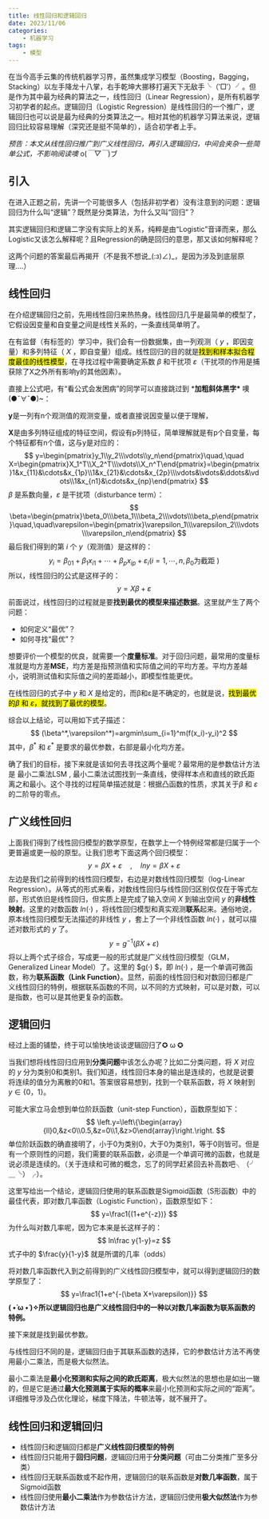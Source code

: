 ```yaml
---
title: 线性回归和逻辑回归
date: 2023/11/06
categories:
    - 机器学习
tags: 
    - 模型
---
```


在当今高手云集的传统机器学习界，虽然集成学习模型（Boosting，Bagging，Stacking）以左手降龙十八掌，右手乾坤大挪移打遍天下无敌手╰（‵□′）╯。但是作为其中最为经典的算法之一，线性回归（Linear Regression），是所有机器学习初学者的起点。逻辑回归（Logistic  Regression）是线性回归的一个推广，逻辑回归也可以说是最为经典的分类算法之一。相对其他的机器学习算法来说，逻辑回归比较容易理解（深究还是挺不简单的），适合初学者上手。

*预告：本文从线性回归推广到广义线性回归，再引入逻辑回归，中间会夹杂一些简单公式，不影响阅读噢* o(*￣▽￣*)ブ

## **引入**

在进入正题之前，先讲一个可能很多人（包括非初学者）没有注意到的问题：逻辑回归为什么叫“逻辑”？既然是分类算法，为什么又叫“回归”？

其实逻辑回归和逻辑二字没有实际上的关系，纯粹是由“Logistic”音译而来，那么Logistic又该怎么解释呢？且Regression的确是回归的意思，那又该如何解释呢？

这两个问题的答案最后再揭开（不是我不想说_(:з)∠)_，是因为涉及到底层原理....）

## **线性回归**

在介绍逻辑回归之前，先用线性回归来热热身。线性回归几乎是最简单的模型了，它假设因变量和自变量之间是线性关系的，一条直线简单明了。

在有监督（有标签的）学习中，我们会有一份数据集，由一列观测（ $y$ ，即因变量）和多列特征（ $X$ ，即自变量）组成。线性回归的目的就是<mark>找到和样本拟合程度最佳的线性模型</mark>，在寻找过程中需要确定系数 $\beta$ 和干扰项 $\varepsilon$（干扰项的作用是捕获除了X之外所有影响y的其他因素）。

直接上公式吧，有“看公式会发困病”的同学可以直接跳过到 ***加粗斜体黑字\***  噢 (●ˇ∀ˇ●)~：

**y**是一列有n个观测值的观测变量，或者直接说因变量以便于理解，

**X**是由多列特征组成的特征空间，假设有p列特征，简单理解就是有p个自变量，每个特征都有n个值，这与y是对应的：
$$
y=\begin{pmatrix}y_1\\y_2\\\vdots\\y_n\end{pmatrix}\quad,\quad X=\begin{pmatrix}X_1^T\\X_2^T\\\vdots\\X_n^T\end{pmatrix}=\begin{pmatrix}1&x_{11}&\cdots&x_{1p}\\1&x_{21}&\cdots&x_{2p}\\\vdots&\vdots&\ddots&\vdots\\1&x_{n1}&\cdots&x_{np}\end{pmatrix}
$$
$\beta$ 是系数向量，$\varepsilon$ 是干扰项（disturbance term）： 
$$
\beta=\begin{pmatrix}\beta_0\\\beta_1\\\beta_2\\\vdots\\\beta_p\end{pmatrix}\quad,\quad\varepsilon=\begin{pmatrix}\varepsilon_1\\\varepsilon_2\\\vdots\\\varepsilon_n\end{pmatrix}
$$
最后我们得到的第 $i$ 个 $y$（观测值）是这样的：
$$
y_i=\beta_01+\beta_1x_{i1}+\cdots+\beta_px_{ip}+\varepsilon_i\left(i=1,\cdots,n,\beta_0\text{为截距 }\right)
$$
所以，线性回归的公式是这样子的：
$$
y=X\beta+\varepsilon 
$$
前面说过，线性回归的过程就是要**找到最优的模型来描述数据**。这里就产生了两个问题：

- 如何定义“最优”？
- 如何寻找“最优”？

想要评价一个模型的优良，就需要一个**度量标准**。对于回归问题，最常用的度量标准就是均方差**MSE**，均方差是指预测值和实际值之间的平均方差。平均方差越小，说明测试值和实际值之间的差距越小，即模型性能更优。

在线性回归的式子中 $y$ 和 $X$ 是给定的，而β和ε是不确定的，也就是说，<mark>找到最优的$\beta$ 和 $\varepsilon$，就找到了最优的模型</mark>。

综合以上结论，可以用如下式子描述：
$$
(\beta^*,\varepsilon^*)=argmin\sum_{i=1}^m(f(x_i)-y_i)^2
$$
其中，$\beta^*$ 和 $\varepsilon^*$ 是要求的最优参数，右部是最小化均方差。

确了我们的目标，接下来就是该如何去寻找这两个量呢？最常用的是参数估计方法是 最小二乘法LSM , 最小二乘法试图找到一条直线，使得样本点和直线的欧氏距离之和最小。这个寻找的过程简单描述就是：根据凸函数的性质，求其关于$\beta$ 和 $\varepsilon$的二阶导的零点。

## 广义线性回归

上面我们得到了线性回归模型的数学原型，在数学上一个特例经常都是归属于一个更普遍或更一般的原型。让我们思考下面这两个回归模型： 
$$
y=\beta X+\varepsilon\quad,\quad lny=\beta X+\varepsilon 
$$
左边是我们之前得到的线性回归模型，右边是对数线性回归模型（log-Linear Regression）。从等式的形式来看，对数线性回归与线性回归区别仅仅在于等式左部，形式依旧是线性回归，但实质上是完成了输入空间 $X$ 到输出空间 $y$ 的**非线性映射**。这里的对数函数 $ln(·)$ ，将线性回归模型和真实观测**联系**起来。通俗地说，原本线性回归模型无法描述的非线性 $y$ ，套上了一个非线性函数 $ln(·)$ ，就可以描述对数形式的 $y$ 了。
$$
y=g^{-1}(\beta X+\varepsilon)
$$
将以上两个式子综合，写成更一般的形式就是广义线性回归模型（GLM，Generalized Linear Model）了。这里的 $g(·) $，即 $ln(·)$ ，是一个单调可微函数，称为**联系函数（Link Function）**。显然，前面的线性回归和对数回归都是广义线性回归的特例，根据联系函数的不同，以不同的方式映射，可以是对数，可以是指数，也可以是其他更复杂的函数。

## **逻辑回归**

经过上面的铺垫，终于可以愉快地谈谈逻辑回归了✪ ω ✪

当我们想将线性回归应用到**分类问题**中该怎么办呢？比如二分类问题，将 $X$ 对应的 $y$ 分为类别0和类别1。我们知道，线性回归本身的输出是连续的，也就是说要将连续的值分为离散的0和1。答案很容易想到，找到一个联系函数，将 $X$ 映射到 $y∈\{0，1\}$。

可能大家立马会想到单位阶跃函数（unit-step Function），函数原型如下：
$$
\left.y=\left\{\begin{array}{ll}0,&z<0\\0.5,&z=0\\1,&z>0\end{array}\right.\right.
$$
单位阶跃函数的确直接明了，小于0为类别0，大于0为类别1，等于0则皆可。但是有一个原则性的问题，我们需要的联系函数，必须是一个单调可微的函数，也就是说必须是连续的。（关于连续和可微的概念，忘了的同学赶紧回去补高数吧╮（╯＿╰）╭）。

这里写给出一个结论，逻辑回归使用的联系函数是Sigmoid函数（S形函数）中的最佳代表，即对数几率函数（Logistic Function），函数原型如下： 
$$
y=\frac1{(1+e^{-z})}
$$
为什么叫对数几率呢，因为它本来是长这样子的：
$$
ln\frac y{1-y}=z
$$
式子中的 $\frac{y}{1-y}$ 就是所谓的几率（odds）

将对数几率函数代入到之前得到的广义线性回归模型中，就可以得到逻辑回归的数学原型了：
$$
y=\frac1{1+e^{-(\beta X+\varepsilon)}}	
$$
**( •̀ ω •́ )✧所以逻辑回归也是广义线性回归中的一种以对数几率函数为联系函数的特例。**

接下来就是找到最优参数。

与线性回归不同的是，逻辑回归由于其联系函数的选择，它的参数估计方法不再使用最小二乘法，而是极大似然法。

最小二乘法是**最小化预测和实际之间的欧氏距离**，极大似然法的思想也是如出一辙的，但是它是通过**最大化预测属于实际的概率**来最小化预测和实际之间的“距离”。详细推导涉及凸优化理论，梯度下降法，牛顿法等，就不展开了。

## 线性回归和逻辑回归

- 线性回归和逻辑回归都是**广义线性回归模型的特例**
- 线性回归只能用于**回归问题**，逻辑回归用于**分类问题**（可由二分类推广至多分类）
- 线性回归无联系函数或不起作用，逻辑回归的联系函数是**对数几率函数**，属于Sigmoid函数
- 线性回归使用**最小二乘法**作为参数估计方法，逻辑回归使用**极大似然法**作为参数估计方法